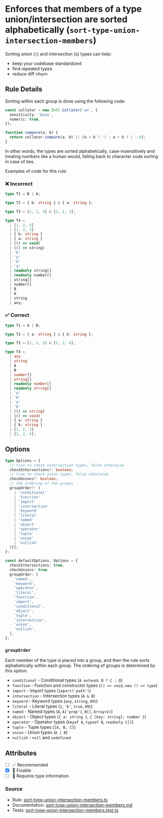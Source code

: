 # Enforces that members of a type union/intersection are sorted alphabetically (`sort-type-union-intersection-members`)

Sorting union (`|`) and intersection (`&`) types can help:

- keep your codebase standardized
- find repeated types
- reduce diff churn

## Rule Details

Sorting within each group is done using the following code:

```ts
const collator = new Intl.Collator('en', {
  sensitivity: 'base',
  numeric: true,
});

function compare(a, b) {
  return collator.compare(a, b) || (a < b ? -1 : a > b ? 1 : 0);
}
```

In other words, the types are sorted alphabetically, case-insensitively and treating numbers like a human would, falling back to character code sorting in case of ties.

Examples of code for this rule:

<!--tabs-->

### ❌ Incorrect

```ts
type T1 = B | A;

type T2 = { b: string } & { a: string };

type T3 = [1, 2, 4] & [1, 2, 3];

type T4 =
  | [1, 2, 4]
  | [1, 2, 3]
  | { b: string }
  | { a: string }
  | (() => void)
  | (() => string)
  | 'b'
  | 'a'
  | 'b'
  | 'a'
  | readonly string[]
  | readonly number[]
  | string[]
  | number[]
  | B
  | A
  | string
  | any;
```

### ✅ Correct

```ts
type T1 = A | B;

type T2 = { a: string } & { b: string };

type T3 = [1, 2, 3] & [1, 2, 4];

type T4 =
  | any
  | string
  | A
  | B
  | number[]
  | string[]
  | readonly number[]
  | readonly string[]
  | 'a'
  | 'b'
  | 'a'
  | 'b'
  | (() => string)
  | (() => void)
  | { a: string }
  | { b: string }
  | [1, 2, 3]
  | [1, 2, 4];
```

## Options

```ts
type Options = {
  // true to check intersection types, false otherwise
  checkIntersections?: boolean;
  // true to check union types, false otherwise
  checkUnions?: boolean;
  // the ordering of the groups
  groupOrder?: (
    | 'conditional'
    | 'function'
    | 'import'
    | 'intersection'
    | 'keyword'
    | 'literal'
    | 'named'
    | 'object'
    | 'operator'
    | 'tuple'
    | 'union'
    | 'nullish'
  )[];
};

const defaultOptions: Options = {
  checkIntersections: true,
  checkUnions: true,
  groupOrder: [
    'named',
    'keyword',
    'operator',
    'literal',
    'function',
    'import',
    'conditional',
    'object',
    'tuple',
    'intersection',
    'union',
    'nullish',
  ],
};
```

### `groupOrder`

Each member of the type is placed into a group, and then the rule sorts alphabetically within each group.
The ordering of groups is determined by this option.

- `conditional` - Conditional types (`A extends B ? C : D`)
- `function` - Function and constructor types (`() => void`, `new () => type`)
- `import` - Import types (`import('path')`)
- `intersection` - Intersection types (`A & B`)
- `keyword` - Keyword types (`any`, `string`, etc)
- `literal` - Literal types (`1`, `'b'`, `true`, etc)
- `named` - Named types (`A`, `A['prop']`, `B[]`, `Array<C>`)
- `object` - Object types (`{ a: string }`, `{ [key: string]: number }`)
- `operator` - Operator types (`keyof A`, `typeof B`, `readonly C[]`)
- `tuple` - Tuple types (`[A, B, C]`)
- `union` - Union types (`A | B`)
- `nullish` - `null` and `undefined`

## Attributes

- [ ] ✅ Recommended
- [x] 🔧 Fixable
- [ ] 💭 Requires type information

### Source

- Rule: [sort-type-union-intersection-members.ts](https://github.com/typescript-eslint/typescript-eslint/blob/main/packages/eslint-plugin/src/rules/sort-type-union-intersection-members.ts)
- Documentation: [sort-type-union-intersection-members.md](https://github.com/typescript-eslint/typescript-eslint/blob/main/packages/eslint-plugin/docs/rules/sort-type-union-intersection-members.md)
- Tests: [sort-type-union-intersection-members.test.ts](https://github.com/typescript-eslint/typescript-eslint/blob/main/packages/eslint-plugin/tests/rules/sort-type-union-intersection-members.test.ts)
